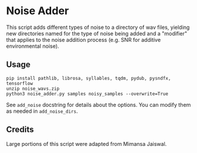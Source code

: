 # Noise Adder
This script adds different types of noise to a directory of wav files, yielding new directories named for the type of noise being added and a "modifier" that applies to the noise addition process (e.g. SNR for additive environmental noise).

## Usage
```
pip install pathlib, librosa, syllables, tqdm, pydub, pysndfx, tensorflow
unzip noise_wavs.zip
python3 noise_adder.py samples noisy_samples --overwrite=True
```

See `add_noise` docstring for details about the options.  You can modify them as needed in `add_noise_dirs`.

## Credits
Large portions of this script were adapted from Mimansa Jaiswal.
